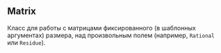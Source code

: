 ## Matrix

Класс для работы с матрицами фиксированного (в шаблонных аргументах) размера, над произвольным полем (например, `Rational` или `Residue`).
